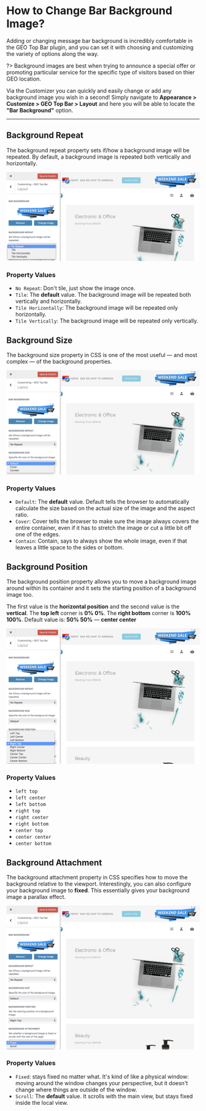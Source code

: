 
# How to Change Bar Background Image?

Adding or changing message bar background is incredibly comfortable in the GEO Top Bar plugin, and you can set it with choosing and customizing the variety of options along the way.

?> Background images are best when trying to announce a special offer or promoting particular service for the specific type of visitors based on thier GEO location.

Via the Customizer you can quickly and easily change or add any background image you wish in a second! 
Simply navigate to **Appearance > Customize > GEO Top Bar > Layout** and here you will be able to locate the **"Bar Background"** option.

<hr/>

## Background Repeat

The background repeat property sets if/how a background image will be repeated.
By default, a background image is repeated both vertically and horizontally.

![Background Repeat](img/background-repeat_hkygzw.png)

### Property Values

* ```No Repeat```: Don't tile, just show the image once.
* ```Tile```: The **default** value. The background image will be repeated both vertically and horizontally.
* ```Tile Horizontally```: The background image will be repeated only horizontally.
* ```Tile Vertically```: The background image will be repeated only vertically.

## Background Size

The background size property in CSS is one of the most useful — and most complex — of the background properties.

![Background Size](img/background-size_hcupjr.png)

### Property Values

* ```Default```: The **default** value. Default tells the browser to automatically calculate the size based on the actual size of the image and the aspect ratio.
* ```Cover```: Cover tells the browser to make sure the image always covers the entire container, even if it has to stretch the image or cut a little bit off one of the edges.
* ```Contain```: Contain, says to always show the whole image, even if that leaves a little space to the sides or bottom.

## Background Position

The background position property allows you to move a background image around within its container and it sets the starting position of a background image too.

The first value is the **horizontal position** and the second value is the **vertical**. The **top left** corner is **0% 0%**. The **right bottom** corner is **100% 100%**. Default value is: **50% 50%** &mdash; **center center**

![Background Position](img/background-position_lcsv9n.png)

### Property Values

* ```left top```
* ```left center```
* ```left bottom```
* ```right top```
* ```right center```
* ```right bottom```
* ```center top```
* ```center center```
* ```center bottom```

## Background Attachment

The background attachment property in CSS specifies how to move the background relative to the viewport.
Interestingly, you can also configure your background image to **fixed**. This essentially gives your background image a parallax effect.

![Background Attachment](img/background-attachment_ug3jlh.png)

### Property Values

* ```Fixed```: stays fixed no matter what. It's kind of like a physical window: moving around the window changes your perspective, but it doesn't change where things are outside of the window.
* ```Scroll```: The **default** value. It scrolls with the main view, but stays fixed inside the local view.
